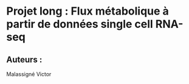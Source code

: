 # Projet long : Flux métabolique à partir de données single cell RNA-seq


## Auteurs :
Malassigné Victor